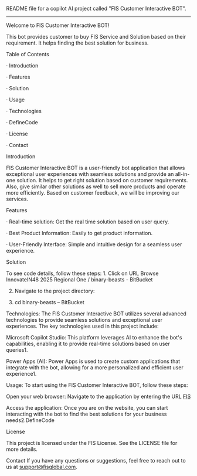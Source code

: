 README file for a copilot AI project called "FIS Customer Interactive BOT".

---

Welcome to FIS Customer Interactive BOT!

This bot provides customer to buy FIS Service and Solution based on their requirement. It helps finding the best solution for business.

Table of Contents

· Introduction

· Features

· Solution

· Usage

· Technologies

· DefineCode

· License

· Contact

Introduction

FIS Customer Interactive BOT is a user-friendly bot application that allows exceptional user experiences with seamless solutions and provide an all-in-one solution. It helps to get right solution based on customer requirements. Also, give similar other solutions as well to sell more products and operate more efficiently. Based on customer feedback, we will be improving our services.

Features

· Real-time solution: Get the real time solution based on user query.

· Best Product Information: Easily to get product information.

· User-Friendly Interface: Simple and intuitive design for a seamless user experience.

Solution

To see code details, follow these steps: 1. Click on URL Browse InnovateIN48 2025 Regional One / binary-beasts - BitBucket

2. Navigate to the project directory:

3. cd binary-beasts – BitBucket


Technologies: The FIS Customer Interactive BOT utilizes several advanced technologies to provide seamless solutions and exceptional user experiences. The key technologies used in this project include:


Microsoft Copilot Studio: This platform leverages AI to enhance the bot's capabilities, enabling it to provide real-time solutions based on user queries1.

Power Apps (AI): Power Apps is used to create custom applications that integrate with the bot, allowing for a more personalized and efficient user experience1.

Usage: To start using the FIS Customer Interactive BOT, follow these steps:

Open your web browser: Navigate to the application by entering the URL [FIS](https://amitsoft19.github.io/Binary-Beasts/CustomerChamp.html)

Access the application: Once you are on the website, you can start interacting with the bot to find the best solutions for your business needs2.DefineCode

License

This project is licensed under the FIS License. See the LICENSE file for more details.

Contact If you have any questions or suggestions, feel free to reach out to us at support@fisglobal.com.
